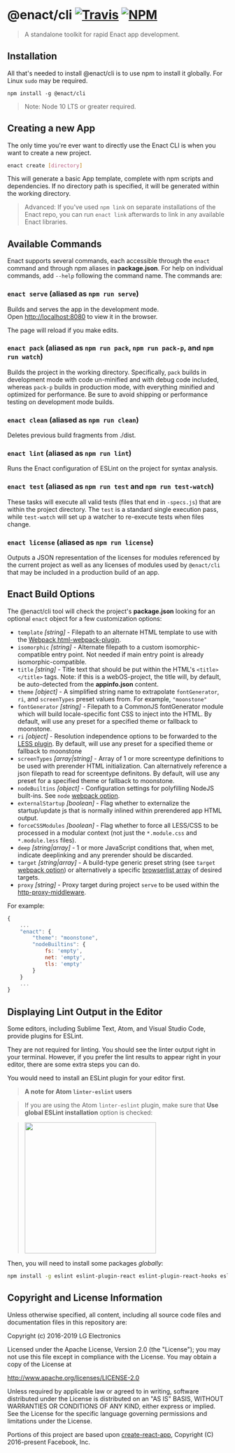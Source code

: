 # @enact/cli [![Travis](https://img.shields.io/travis/enactjs/cli/master.svg?style=flat-square)](https://travis-ci.org/enactjs/cli) [![NPM](https://img.shields.io/npm/v/@enact/cli.svg?style=flat-square)](https://www.npmjs.com/package/@enact/cli)

> A standalone toolkit for rapid Enact app development.

## Installation

All that's needed to install @enact/cli is to use npm to install it globally. For Linux `sudo` may be required.
```
npm install -g @enact/cli
```

>Note: Node 10 LTS or greater required.

## Creating a new App

The only time you're ever want to directly use the Enact CLI is when you want to create a new project.

```sh
enact create [directory]
```

This will generate a basic App template, complete with npm scripts and dependencies. If no directory path is specified, it will be generated within the working directory.

>Advanced: If you've used `npm link` on separate installations of the Enact repo, you can run `enact link` afterwards to link in any available Enact libraries.

## Available Commands

Enact supports several commands, each accessible through the `enact` command and through npm aliases in **package.json**. For help on individual commands, add `--help` following the command name. The commands are:

### `enact serve` (aliased as `npm run serve`)

Builds and serves the app in the development mode.<br>
Open [http://localhost:8080](http://localhost:8080) to view it in the browser.

The page will reload if you make edits.<br>

### `enact pack` (aliased as `npm run pack`, `npm run pack-p`, and `npm run watch`)

Builds the project in the working directory. Specifically, `pack` builds in development mode with code un-minified and with debug code included, whereas `pack-p` builds in production mode, with everything minified and optimized for performance. Be sure to avoid shipping or performance testing on development mode builds.

### `enact clean` (aliased as `npm run clean`)

Deletes previous build fragments from ./dist.

### `enact lint` (aliased as `npm run lint`)

Runs the Enact configuration of ESLint on the project for syntax analysis.

### `enact test` (aliased as `npm run test` and `npm run test-watch`)

These tasks will execute all valid tests (files that end in `-specs.js`) that are within the project directory. The `test` is a standard single execution pass, while `test-watch` will set up a watcher to re-execute tests when files change.

### `enact license` (aliased as `npm run license`)

Outputs a JSON representation of the licenses for modules referenced by the current project as well as any licenses of modules used by `@enact/cli` that may be included in a production build of an app.


## Enact Build Options

The @enact/cli tool will check the project's **package.json** looking for an optional `enact` object for a few customization options:

* `template` _[string]_ - Filepath to an alternate HTML template to use with the [Webpack html-webpack-plugin](https://github.com/ampedandwired/html-webpack-plugin).
* `isomorphic` _[string]_ - Alternate filepath to a custom isomorphic-compatible entry point. Not needed if main entry point is already isomorphic-compatible.
* `title` _[string]_ - Title text that should be put within the HTML's `<title></title>` tags. Note: if this is a webOS-project, the title will, by default, be auto-detected from the **appinfo.json** content.
* `theme` _[object]_ - A simplified string name to extrapolate `fontGenerator`, `ri`, and `screenTypes` preset values from. For example, `"moonstone"`
* `fontGenerator` _[string]_ - Filepath to a CommonJS fontGenerator module which will build locale-specific font CSS to inject into the HTML. By default, will use any preset for a specified theme or fallback to moonstone.
* `ri` _[object]_ - Resolution independence options to be forwarded to the [LESS plugin](https://github.com/enyojs/less-plugin-resolution-independence). By default, will use any preset for a specified theme or fallback to moonstone
* `screenTypes` _[array|string]_ - Array of 1 or more screentype definitions to be used with prerender HTML initialization. Can alternatively reference a json filepath to read for screentype definitons.  By default, will use any preset for a specified theme or fallback to moonstone.
* `nodeBuiltins` _[object]_ - Configuration settings for polyfilling NodeJS built-ins. See `node` [webpack option](https://webpack.js.org/configuration/node/).
* `externalStartup` _[boolean]_ - Flag whether to externalize the startup/update js that is normally inlined within prerendered app HTML output.
* `forceCSSModules` _[boolean]_ - Flag whether to force all LESS/CSS to be processed in a modular context (not just the `*.module.css` and `*.module.less` files).
* `deep` _[string|array]_ - 1 or more JavaScript conditions that, when met, indicate deeplinking and any prerender should be discarded.
* `target` _[string|array]_ - A build-type generic preset string (see `target` [webpack option](https://webpack.js.org/configuration/target/)) or alternatively a specific [browserlist array](https://github.com/ai/browserslist) of desired targets.
* `proxy` _[string]_ - Proxy target during project `serve` to be used within the [http-proxy-middleware](https://github.com/chimurai/http-proxy-middleware).

For example:
```js
{
	...
	"enact": {
		"theme": "moonstone",
		"nodeBuiltins": {
			fs: 'empty',
			net: 'empty',
			tls: 'empty'
		}
	}
	...
} 
```


## Displaying Lint Output in the Editor

Some editors, including Sublime Text, Atom, and Visual Studio Code, provide plugins for ESLint.

They are not required for linting. You should see the linter output right in your terminal. However, if you prefer the lint results to appear right in your editor, there are some extra steps you can do.

You would need to install an ESLint plugin for your editor first.

>**A note for Atom `linter-eslint` users**

>If you are using the Atom `linter-eslint` plugin, make sure that **Use global ESLint installation** option is checked:

><img src="http://i.imgur.com/yVNNHJM.png" width="300">

Then, you will need to install some packages *globally*:

```sh
npm install -g eslint eslint-plugin-react eslint-plugin-react-hooks eslint-plugin-babel babel-eslint eslint-plugin-jest eslint-plugin-enact eslint-config-enact
```

## Copyright and License Information

Unless otherwise specified, all content, including all source code files and documentation files in this repository are:

Copyright (c) 2016-2019 LG Electronics

Licensed under the Apache License, Version 2.0 (the "License"); you may not use this file except in compliance with the License. You may obtain a copy of the License at

http://www.apache.org/licenses/LICENSE-2.0

Unless required by applicable law or agreed to in writing, software distributed under the License is distributed on an "AS IS" BASIS, WITHOUT WARRANTIES OR CONDITIONS OF ANY KIND, either express or implied. See the License for the specific language governing permissions and limitations under the License.

Portions of this project are based upon [create-react-app](https://github.com/facebookincubator/create-react-app), Copyright (C) 2016-present Facebook, Inc.
